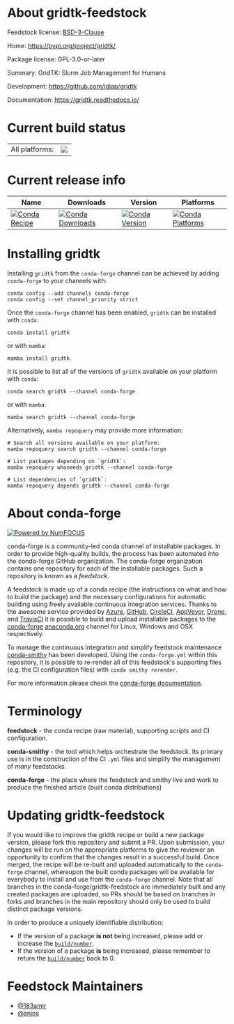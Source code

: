 About gridtk-feedstock
======================

Feedstock license: [BSD-3-Clause](https://github.com/conda-forge/gridtk-feedstock/blob/main/LICENSE.txt)

Home: https://pypi.org/project/gridtk/

Package license: GPL-3.0-or-later

Summary: GridTK: Slurm Job Management for Humans

Development: https://github.com/idiap/gridtk

Documentation: https://gridtk.readthedocs.io/

Current build status
====================


<table><tr><td>All platforms:</td>
    <td>
      <a href="https://dev.azure.com/conda-forge/feedstock-builds/_build/latest?definitionId=18882&branchName=main">
        <img src="https://dev.azure.com/conda-forge/feedstock-builds/_apis/build/status/gridtk-feedstock?branchName=main">
      </a>
    </td>
  </tr>
</table>

Current release info
====================

| Name | Downloads | Version | Platforms |
| --- | --- | --- | --- |
| [![Conda Recipe](https://img.shields.io/badge/recipe-gridtk-green.svg)](https://anaconda.org/conda-forge/gridtk) | [![Conda Downloads](https://img.shields.io/conda/dn/conda-forge/gridtk.svg)](https://anaconda.org/conda-forge/gridtk) | [![Conda Version](https://img.shields.io/conda/vn/conda-forge/gridtk.svg)](https://anaconda.org/conda-forge/gridtk) | [![Conda Platforms](https://img.shields.io/conda/pn/conda-forge/gridtk.svg)](https://anaconda.org/conda-forge/gridtk) |

Installing gridtk
=================

Installing `gridtk` from the `conda-forge` channel can be achieved by adding `conda-forge` to your channels with:

```
conda config --add channels conda-forge
conda config --set channel_priority strict
```

Once the `conda-forge` channel has been enabled, `gridtk` can be installed with `conda`:

```
conda install gridtk
```

or with `mamba`:

```
mamba install gridtk
```

It is possible to list all of the versions of `gridtk` available on your platform with `conda`:

```
conda search gridtk --channel conda-forge
```

or with `mamba`:

```
mamba search gridtk --channel conda-forge
```

Alternatively, `mamba repoquery` may provide more information:

```
# Search all versions available on your platform:
mamba repoquery search gridtk --channel conda-forge

# List packages depending on `gridtk`:
mamba repoquery whoneeds gridtk --channel conda-forge

# List dependencies of `gridtk`:
mamba repoquery depends gridtk --channel conda-forge
```


About conda-forge
=================

[![Powered by
NumFOCUS](https://img.shields.io/badge/powered%20by-NumFOCUS-orange.svg?style=flat&colorA=E1523D&colorB=007D8A)](https://numfocus.org)

conda-forge is a community-led conda channel of installable packages.
In order to provide high-quality builds, the process has been automated into the
conda-forge GitHub organization. The conda-forge organization contains one repository
for each of the installable packages. Such a repository is known as a *feedstock*.

A feedstock is made up of a conda recipe (the instructions on what and how to build
the package) and the necessary configurations for automatic building using freely
available continuous integration services. Thanks to the awesome service provided by
[Azure](https://azure.microsoft.com/en-us/services/devops/), [GitHub](https://github.com/),
[CircleCI](https://circleci.com/), [AppVeyor](https://www.appveyor.com/),
[Drone](https://cloud.drone.io/welcome), and [TravisCI](https://travis-ci.com/)
it is possible to build and upload installable packages to the
[conda-forge](https://anaconda.org/conda-forge) [anaconda.org](https://anaconda.org/)
channel for Linux, Windows and OSX respectively.

To manage the continuous integration and simplify feedstock maintenance
[conda-smithy](https://github.com/conda-forge/conda-smithy) has been developed.
Using the ``conda-forge.yml`` within this repository, it is possible to re-render all of
this feedstock's supporting files (e.g. the CI configuration files) with ``conda smithy rerender``.

For more information please check the [conda-forge documentation](https://conda-forge.org/docs/).

Terminology
===========

**feedstock** - the conda recipe (raw material), supporting scripts and CI configuration.

**conda-smithy** - the tool which helps orchestrate the feedstock.
                   Its primary use is in the construction of the CI ``.yml`` files
                   and simplify the management of *many* feedstocks.

**conda-forge** - the place where the feedstock and smithy live and work to
                  produce the finished article (built conda distributions)


Updating gridtk-feedstock
=========================

If you would like to improve the gridtk recipe or build a new
package version, please fork this repository and submit a PR. Upon submission,
your changes will be run on the appropriate platforms to give the reviewer an
opportunity to confirm that the changes result in a successful build. Once
merged, the recipe will be re-built and uploaded automatically to the
`conda-forge` channel, whereupon the built conda packages will be available for
everybody to install and use from the `conda-forge` channel.
Note that all branches in the conda-forge/gridtk-feedstock are
immediately built and any created packages are uploaded, so PRs should be based
on branches in forks and branches in the main repository should only be used to
build distinct package versions.

In order to produce a uniquely identifiable distribution:
 * If the version of a package **is not** being increased, please add or increase
   the [``build/number``](https://docs.conda.io/projects/conda-build/en/latest/resources/define-metadata.html#build-number-and-string).
 * If the version of a package **is** being increased, please remember to return
   the [``build/number``](https://docs.conda.io/projects/conda-build/en/latest/resources/define-metadata.html#build-number-and-string)
   back to 0.

Feedstock Maintainers
=====================

* [@183amir](https://github.com/183amir/)
* [@anjos](https://github.com/anjos/)

